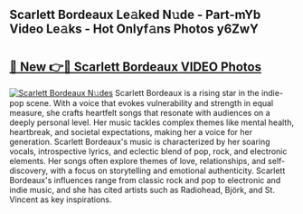 ## Scarlett Bordeaux Le𝚊ked N𝚞de - Part-mYb Video Le𝚊ks - Hot Onlyf𝚊ns Photos y6ZwY

# <h2><a href="http://ab48729.deff.icu/?id=Scarlett+Bordeaux">🔗 New 👉🔴 Scarlett Bordeaux VIDEO Photos</a></h2>

[![Scarlett Bordeaux N𝚞des](https://i.imgur.com/rIISA9y.gif)](http://ab48729.deff.icu/?id=Scarlett+Bordeaux)
Scarlett Bordeaux is a rising star in the indie-pop scene. With a voice that evokes vulnerability and strength in equal measure, she crafts heartfelt songs that resonate with audiences on a deeply personal level. Her music tackles complex themes like mental health, heartbreak, and societal expectations, making her a voice for her generation. Scarlett Bordeaux's music is characterized by her soaring vocals, introspective lyrics, and eclectic blend of pop, rock, and electronic elements. Her songs often explore themes of love, relationships, and self-discovery, with a focus on storytelling and emotional authenticity. Scarlett Bordeaux's influences range from classic rock and pop to electronic and indie music, and she has cited artists such as Radiohead, Björk, and St. Vincent as key inspirations.
